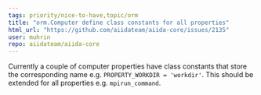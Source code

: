 ```yaml
---
tags: priority/nice-to-have,topic/orm
title: "orm.Computer define class constants for all properties"
html_url: "https://github.com/aiidateam/aiida-core/issues/2135"
user: muhrin
repo: aiidateam/aiida-core
---
```


Currently a couple of computer properties have class constants that store the corresponding name e.g. `PROPERTY_WORKDIR = 'workdir'`.  This should be extended for all properties e.g. `mpirun_command`.